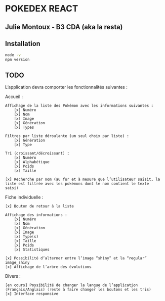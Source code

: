 # POKEDEX REACT
## Julie Montoux - B3 CDA (aka la resta)

## Installation

```bash
node -v
npm version
```

## TODO

L’application devra comporter les fonctionnalités suivantes :

Accueil :

    Affichage de la liste des Pokémon avec les informations suivantes :
        [x] Numéro
        [x] Nom
        [x] Image
        [x] Génération
        [x] Types

    Filtres par liste déroulante (un seul choix par liste) :
        [x] Génération
        [x] Type
        
    Tri (croissant/décroissant) :
        [x] Numéro
        [x] Alphabétique
        [x] Poids
        [x] Taille

    [x] Recherche par nom (au fur et à mesure que l’utilisateur saisit, la liste est filtrée avec les pokémons dont le nom contient le texte saisi)

Fiche individuelle :

    [x] Bouton de retour à la liste

    Affichage des informations :
        [x] Numéro
        [x] Nom
        [x] Génération
        [x] Image
        [x] Type(s)
        [x] Taille
        [x] Poids
        [x] Statistiques

    [x] Possibilité d’alterner entre l’image “shiny” et la “regular”
    image_shiny
    [x] Affichage de l’arbre des évolutions

Divers :

    [en cours] Possibilité de changer la langue de l’application (Français/Anglais) (reste à faire changer les boutons et les tris)
    [x] Interface responsive
